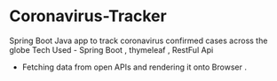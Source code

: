 # Coronavirus-Tracker
Spring Boot Java app to track coronavirus confirmed cases across the globe
Tech Used - Spring Boot , thymeleaf , RestFul Api 
* Fetching data from open APIs and rendering it onto Browser . 
